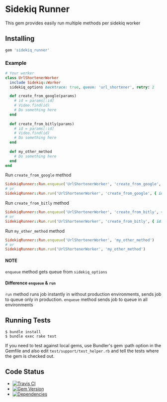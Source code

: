 # Sidekiq Runner

This gem provides easily run multiple methods per sidekiq worker

## Installing

```ruby
gem 'sidekiq_runner'
```

### Example
```ruby
# Your worker
class UrlShortenerWorker
  include Sidekiq::Worker
  sidekiq_options backtrace: true, queue: 'url_shortener', retry: 2

  def create_from_google(params)
    # id = params[:id]
    # Video.find(id)
    # Do something here
  end
  
  def create_from_bitly(params)
    # id = params[:id]
    # Video.find(id)
    # Do something here
  end
  
  def my_other_method
    # Do something here
  end
end
```


Run `create_from_google` method

```ruby
SidekiqRunner::Run.enqueue('UrlShortenerWorker', 'create_from_google', { id: 1, my_other_arg: 2 })
# or
SidekiqRunner::Run.run('UrlShortenerWorker', 'create_from_google', { id: 1, my_other_arg: 2 })
```

Run `create_from_bitly` method

```ruby
SidekiqRunner::Run.enqueue('UrlShortenerWorker', 'create_from_bitly', { id: 1, my_other_arg: 2 })
# or
SidekiqRunner::Run.run('UrlShortenerWorker', 'create_from_bitly', { id: 1, my_other_arg: 2 })
```

Run `my_other_method` method

```ruby
SidekiqRunner::Run.enqueue('UrlShortenerWorker', 'my_other_method')
# or
SidekiqRunner::Run.run('UrlShortenerWorker', 'my_other_method')
```

#### NOTE

`enqueue` method gets queue from `sidekiq_options`

#### Difference `enqueue` & `run`

`run` method runs job instantly in without production environments, sends job to queue only in production. `enqueue` method  sends job to queue in all environments

## Running Tests

    $ bundle install
    $ bundle exec rake test

If you need to test against local gems, use Bundler's gem :path option in the Gemfile and also edit `test/support/test_helper.rb` and tell the tests where the gem is checked out.

## Code Status

* [![Travis CI]()]()
* [![Gem Version]()]()
* [![Dependencies]()]()
